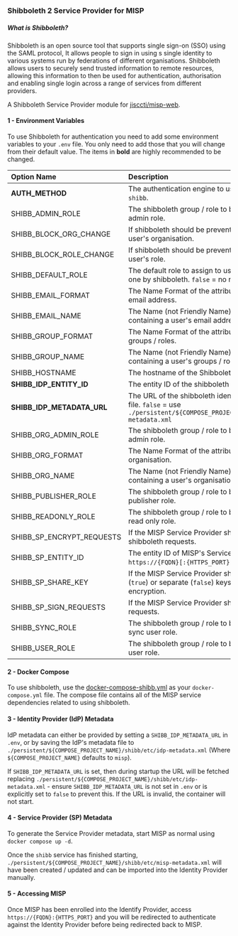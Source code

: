 <!-- # SPDX-FileCopyrightText: 2024 Jisc Services Limited
# SPDX-FileContributor: Clive Bream
#
# SPDX-License-Identifier: GPL-3.0-only
-->

### Shibboleth 2 Service Provider for MISP

##### What is Shibboleth?

Shibboleth is an open source tool that supports single sign-on (SSO) using the SAML protocol, It allows people to sign in using s single identity to various systems run by federations of different organisations. Shibboleth allows users to securely send trusted information to remote resources, allowing this information to then be used for authentication, authorisation and enabling single login across a range of services from different providers.



A Shibboleth Service Provider module for [jisccti/misp-web](https://hub.docker.com/r/jisccti/misp-web).



#### 1 - Environment Variables

To use Shibboleth for authentication you need to add some environment variables to your `.env` file. You only need to add those that you will change from their default value. The items in **bold** are highly recommended to be changed.

| Option Name                | Description                                                  | Default Value                                     |
| :------------------------- | :----------------------------------------------------------- | :------------------------------------------------ |
| **AUTH_METHOD**            | The authentication engine to use, must be changed to `shibb`. | `misp`                                            |
| SHIBB_ADMIN_ROLE           | The shibboleth group / role to be granted the MISP admin role. | `misp-admin`                                      |
| SHIBB_BLOCK_ORG_CHANGE     | If shibboleth should be prevented from changing a user's organisation. | `false`                                           |
| SHIBB_BLOCK_ROLE_CHANGE    | If shibboleth should be prevented from changing a user's role. | `false`                                           |
| SHIBB_DEFAULT_ROLE         | The default role to assign to users who are not given one by shibboleth. `false` = no role. | `false`                                           |
| SHIBB_EMAIL_FORMAT         | The Name Format of the attribute containing a user's email address. | `urn:oasis:names:tc:SAML:2.0:attrname-format:uri` |
| SHIBB_EMAIL_NAME           | The Name (not Friendly Name) of the attribute containing a user's email address. | `urn:oid:0.9.2342.19200300.100.1.3`               |
| SHIBB_GROUP_FORMAT         | The Name Format of the attribute containing a user's groups / roles. | `urn:oasis:names:tc:SAML:2.0:attrname-format:uri` |
| SHIBB_GROUP_NAME           | The Name (not Friendly Name) of the attribute containing a user's groups / roles. | `urn:oid:1.3.6.1.4.1.5923.1.5.1.1`                |
| SHIBB_HOSTNAME             | The hostname of the Shibboleth service container.            | `misp_shibb`                                      |
| **SHIBB_IDP_ENTITY_ID**    | The entity ID of the shibboleth identity provider.           | `https://idp.example.org/idp/shibboleth`          |
| **SHIBB_IDP_METADATA_URL** | The URL of the shibboleth identity provider's metadata file. `false` = use `./persistent/${COMPOSE_PROJECT_NAME}/shibb/etc/idp-metadata.xml` | `false`                                           |
| SHIBB_ORG_ADMIN_ROLE       | The shibboleth group / role to be granted the MISP org admin role. | `misp-orgadmin`                                   |
| SHIBB_ORG_FORMAT           | The Name Format of the attribute containing a user's organisation. | `urn:oasis:names:tc:SAML:2.0:attrname-format:uri` |
| SHIBB_ORG_NAME             | The Name (not Friendly Name) of the attribute containing a user's organisation. | `urn:oid:1.3.6.1.4.1.25178.1.2.9`                 |
| SHIBB_PUBLISHER_ROLE       | The shibboleth group / role to be granted the MISP publisher role. | `misp-publisher`                                  |
| SHIBB_READONLY_ROLE        | The shibboleth group / role to be granted the MISP read only role. | `misp-readonly`                                   |
| SHIBB_SP_ENCRYPT_REQUESTS  | If the MISP Service Provider should encrypt the shibboleth requests. | `true`                                            |
| SHIBB_SP_ENTITY_ID         | The entity ID of MISP's Service Provider. `default` = `https://{FQDN}[:{HTTPS_PORT}]/shibboleth`. | `default`                                         |
| SHIBB_SP_SHARE_KEY         | If the MISP Service Provider should use the same (`true`) or separate (`false`) keys for signing and encryption. | `true`                                            |
| SHIBB_SP_SIGN_REQUESTS     | If the MISP Service Provider should sign the shibboleth requests. | `true`                                            |
| SHIBB_SYNC_ROLE            | The shibboleth group / role to be granted the MISP sync user role. | `misp-sync`                                       |
| SHIBB_USER_ROLE            | The shibboleth group / role to be granted the MISP user role. | `misp-user`                                       |



#### 2 - Docker Compose

To use shibboleth, use the [docker-compose-shibb.yml⁠](https://github.com/JiscCTI/misp-docker/blob/main/docker-compose-shibb.yml) as your `docker-compose.yml` file. The compose file contains all of the MISP service dependencies related to using shibboleth.   

#### 3 - Identity Provider (IdP) Metadata

IdP metadata can either be provided by setting a `SHIBB_IDP_METADATA_URL` in `.env`, or by saving the IdP's metadata file to `./persistent/${COMPOSE_PROJECT_NAME}/shibb/etc/idp-metadata.xml` (Where `${COMPOSE_PROJECT_NAME}` defaults to `misp`).

If `SHIBB_IDP_METADATA_URL` is set, then during startup the URL will be fetched replacing `./persistent/${COMPOSE_PROJECT_NAME}/shibb/etc/idp-metadata.xml` - ensure `SHIBB_IDP_METADATA_URL` is not set in `.env` or is explicitly set to `false` to prevent this. If the URL is invalid, the container will not start.

#### 4 - Service Provider (SP) Metadata

To generate the Service Provider metadata, start MISP as normal using `docker compose up -d`.

Once the `shibb` service has finished starting, `./persistent/${COMPOSE_PROJECT_NAME}/shibb/etc/misp-metadata.xml` will have been created / updated and can be imported into the Identity Provider manually.

#### 5 - Accessing MISP

Once MISP has been enrolled into the Identify Provider, access `https://{FQDN}:{HTTPS_PORT}` and you will be redirected to authenticate against the Identity Provider before being redirected back to MISP.
